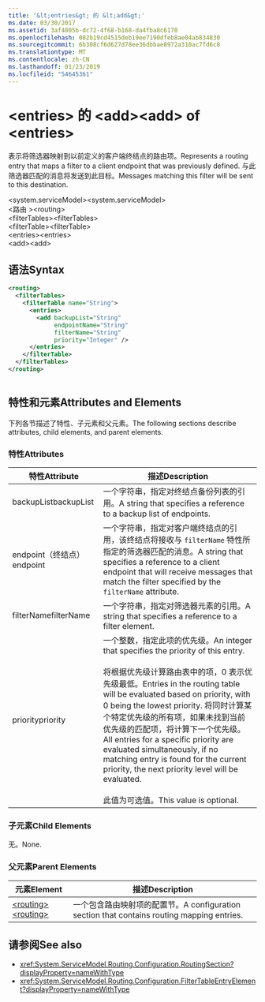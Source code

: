 ```yaml
---
title: '&lt;entries&gt; 的 &lt;add&gt;'
ms.date: 03/30/2017
ms.assetid: 3af4805b-dc72-4f68-b168-da4fba8c6170
ms.openlocfilehash: 082b19cd4515deb19ee7190dfeb8ae04ab834830
ms.sourcegitcommit: 6b308cf6d627d78ee36dbbae8972a310ac7fd6c8
ms.translationtype: MT
ms.contentlocale: zh-CN
ms.lasthandoff: 01/23/2019
ms.locfileid: "54645361"
---
```

# <a name="ltaddgt-of-ltentriesgt"></a><span data-ttu-id="b9665-102">&lt;entries&gt; 的 &lt;add&gt;</span><span class="sxs-lookup"><span data-stu-id="b9665-102">&lt;add&gt; of &lt;entries&gt;</span></span>
<span data-ttu-id="b9665-103">表示将筛选器映射到以前定义的客户端终结点的路由项。</span><span class="sxs-lookup"><span data-stu-id="b9665-103">Represents a routing entry that maps a filter to a client endpoint that was previously defined.</span></span> <span data-ttu-id="b9665-104">与此筛选器匹配的消息将发送到此目标。</span><span class="sxs-lookup"><span data-stu-id="b9665-104">Messages matching this filter will be sent to this destination.</span></span>  
  
 <span data-ttu-id="b9665-105">\<system.serviceModel></span><span class="sxs-lookup"><span data-stu-id="b9665-105">\<system.serviceModel></span></span>  
<span data-ttu-id="b9665-106">\<路由 ></span><span class="sxs-lookup"><span data-stu-id="b9665-106">\<routing></span></span>  
<span data-ttu-id="b9665-107">\<filterTables></span><span class="sxs-lookup"><span data-stu-id="b9665-107">\<filterTables></span></span>  
<span data-ttu-id="b9665-108">\<filterTable></span><span class="sxs-lookup"><span data-stu-id="b9665-108">\<filterTable></span></span>  
<span data-ttu-id="b9665-109">\<entries></span><span class="sxs-lookup"><span data-stu-id="b9665-109">\<entries></span></span>  
<span data-ttu-id="b9665-110">\<add></span><span class="sxs-lookup"><span data-stu-id="b9665-110">\<add></span></span>  
  
## <a name="syntax"></a><span data-ttu-id="b9665-111">语法</span><span class="sxs-lookup"><span data-stu-id="b9665-111">Syntax</span></span>  
  
```xml  
<routing>
  <filterTables>
    <filterTable name="String">
      <entries>
        <add backupList="String"
             endpointName="String"
             filterName="String"
             priority="Integer" />
      </entries>
    </filterTable>
  </filterTables>
</routing>
```  
  
```csharp  
```  
  
## <a name="attributes-and-elements"></a><span data-ttu-id="b9665-112">特性和元素</span><span class="sxs-lookup"><span data-stu-id="b9665-112">Attributes and Elements</span></span>  
 <span data-ttu-id="b9665-113">下列各节描述了特性、子元素和父元素。</span><span class="sxs-lookup"><span data-stu-id="b9665-113">The following sections describe attributes, child elements, and parent elements.</span></span>  
  
### <a name="attributes"></a><span data-ttu-id="b9665-114">特性</span><span class="sxs-lookup"><span data-stu-id="b9665-114">Attributes</span></span>  
  
|<span data-ttu-id="b9665-115">特性</span><span class="sxs-lookup"><span data-stu-id="b9665-115">Attribute</span></span>|<span data-ttu-id="b9665-116">描述</span><span class="sxs-lookup"><span data-stu-id="b9665-116">Description</span></span>|  
|---------------|-----------------|  
|<span data-ttu-id="b9665-117">backupList</span><span class="sxs-lookup"><span data-stu-id="b9665-117">backupList</span></span>|<span data-ttu-id="b9665-118">一个字符串，指定对终结点备份列表的引用。</span><span class="sxs-lookup"><span data-stu-id="b9665-118">A string that specifies a reference to a backup list of endpoints.</span></span>|  
|<span data-ttu-id="b9665-119">endpoint（终结点）</span><span class="sxs-lookup"><span data-stu-id="b9665-119">endpoint</span></span>|<span data-ttu-id="b9665-120">一个字符串，指定对客户端终结点的引用，该终结点将接收与 `filterName` 特性所指定的筛选器匹配的消息。</span><span class="sxs-lookup"><span data-stu-id="b9665-120">A string that specifies a reference to a client endpoint that will receive messages that match the filter specified by the `filterName` attribute.</span></span>|  
|<span data-ttu-id="b9665-121">filterName</span><span class="sxs-lookup"><span data-stu-id="b9665-121">filterName</span></span>|<span data-ttu-id="b9665-122">一个字符串，指定对筛选器元素的引用。</span><span class="sxs-lookup"><span data-stu-id="b9665-122">A string that specifies a reference to a filter element.</span></span>|  
|<span data-ttu-id="b9665-123">priority</span><span class="sxs-lookup"><span data-stu-id="b9665-123">priority</span></span>|<span data-ttu-id="b9665-124">一个整数，指定此项的优先级。</span><span class="sxs-lookup"><span data-stu-id="b9665-124">An integer that specifies the priority of this entry.</span></span><br /><br /> <span data-ttu-id="b9665-125">将根据优先级计算路由表中的项，0 表示优先级最低。</span><span class="sxs-lookup"><span data-stu-id="b9665-125">Entries in the routing table will be evaluated based on priority, with 0 being the lowest priority.</span></span> <span data-ttu-id="b9665-126">将同时计算某个特定优先级的所有项，如果未找到当前优先级的匹配项，将计算下一个优先级。</span><span class="sxs-lookup"><span data-stu-id="b9665-126">All entries for a specific priority are evaluated simultaneously, if no matching entry is found for the current priority, the next priority level will be evaluated.</span></span><br /><br /> <span data-ttu-id="b9665-127">此值为可选值。</span><span class="sxs-lookup"><span data-stu-id="b9665-127">This value is optional.</span></span>|  
  
### <a name="child-elements"></a><span data-ttu-id="b9665-128">子元素</span><span class="sxs-lookup"><span data-stu-id="b9665-128">Child Elements</span></span>  
 <span data-ttu-id="b9665-129">无。</span><span class="sxs-lookup"><span data-stu-id="b9665-129">None.</span></span>  
  
### <a name="parent-elements"></a><span data-ttu-id="b9665-130">父元素</span><span class="sxs-lookup"><span data-stu-id="b9665-130">Parent Elements</span></span>  
  
|<span data-ttu-id="b9665-131">元素</span><span class="sxs-lookup"><span data-stu-id="b9665-131">Element</span></span>|<span data-ttu-id="b9665-132">描述</span><span class="sxs-lookup"><span data-stu-id="b9665-132">Description</span></span>|  
|-------------|-----------------|  
|[<span data-ttu-id="b9665-133">\<routing></span><span class="sxs-lookup"><span data-stu-id="b9665-133">\<routing></span></span>](../../../../../docs/framework/configure-apps/file-schema/wcf/routing.md)|<span data-ttu-id="b9665-134">一个包含路由映射项的配置节。</span><span class="sxs-lookup"><span data-stu-id="b9665-134">A configuration section that contains routing mapping entries.</span></span>|  
  
## <a name="see-also"></a><span data-ttu-id="b9665-135">请参阅</span><span class="sxs-lookup"><span data-stu-id="b9665-135">See also</span></span>
- <xref:System.ServiceModel.Routing.Configuration.RoutingSection?displayProperty=nameWithType>
- <xref:System.ServiceModel.Routing.Configuration.FilterTableEntryElement?displayProperty=nameWithType>
